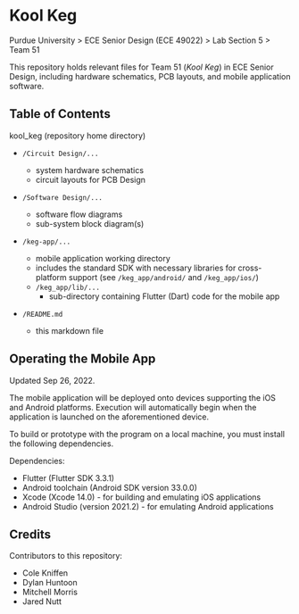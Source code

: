 # Kool Keg
Purdue University > ECE Senior Design (ECE 49022) > Lab Section 5 > Team 51

This repository holds relevant files for Team 51 (_Kool Keg_) in ECE Senior Design, including hardware schematics, PCB layouts, and mobile application software.

## Table of Contents

kool_keg (repository home directory)
* `/Circuit Design/...`
  * system hardware schematics
  * circuit layouts for PCB Design
  
* `/Software Design/...`
  * software flow diagrams
  * sub-system block diagram(s)

* `/keg-app/...`
  * mobile application working directory
  * includes the standard SDK with necessary libraries for cross-platform support (see `/keg_app/android/` and `/keg_app/ios/`)
  * `/keg_app/lib/...`
    * sub-directory containing Flutter (Dart) code for the mobile app
 
* `/README.md`
  * this markdown file


## Operating the Mobile App

Updated Sep 26, 2022.

The mobile application will be deployed onto devices supporting the iOS and Android platforms. Execution will automatically begin when the application is launched on the aforementioned device.

To build or prototype with the program on a local machine, you must install the following dependencies.

Dependencies:
* Flutter (Flutter SDK 3.3.1)
* Android toolchain (Android SDK version 33.0.0)
* Xcode (Xcode 14.0) - for building and emulating iOS applications
* Android Studio (version 2021.2) - for emulating Android applications

## Credits

Contributors to this repository:
* Cole Kniffen 
* Dylan Huntoon 
* Mitchell Morris 
* Jared Nutt
